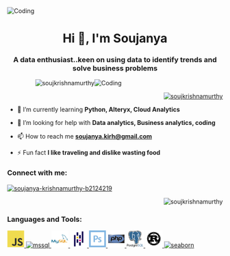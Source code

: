 <img align="center" alt="Coding" width="1000" src="https://encrypted-tbn0.gstatic.com/images?q=tbn:ANd9GcSjzCOcNFhj0YgPTt1f7je02az7mjQrLbVXlD3Au_pGYIkqzpSvWUHEsBKU7SwBZcuiJtM&usqp=CAU">
<h1 align="center">Hi 👋, I'm Soujanya</h1>
<h3 align="center">A data enthusiast..keen on using data to identify trends and solve business problems</h3>
<img align="right" alt="Coding" width="300" src="https://digitalcreativemind.com/wp-content/uploads/2021/06/Analytics_amp_Data_Science.gif">
<p align="right"> <img src="https://komarev.com/ghpvc/?username=soujkrishnamurthy&label=Profile%20views&color=0e75b6&style=flat" alt="soujkrishnamurthy" /> </p>

<p align="right"> <a href="https://github.com/ryo-ma/github-profile-trophy"><img src="https://github-profile-trophy.vercel.app/?username=soujkrishnamurthy" alt="soujkrishnamurthy" /></a> </p>

- 🌱 I’m currently learning **Python, Alteryx, Cloud Analytics**

- 🤝 I’m looking for help with **Data analytics, Business analytics, coding**

- 📫 How to reach me **soujanya.kirh@gmail.com**

- ⚡ Fun fact **I like traveling and dislike wasting food**

<h3 align="left">Connect with me:</h3>
<p align="left">
<a href="https://linkedin.com/in/soujanya-krishnamurthy-b2124219" target="blank"><img align="center" src="https://raw.githubusercontent.com/rahuldkjain/github-profile-readme-generator/master/src/images/icons/Social/linked-in-alt.svg" alt="soujanya-krishnamurthy-b2124219" height="30" width="40" /></a>
</p>
<p>&nbsp;<img align="right" src="https://github-readme-stats.vercel.app/api?username=soujkrishnamurthy&show_icons=true&locale=en" alt="soujkrishnamurthy" /></p>
<h3 align="left">Languages and Tools:</h3>
<p align="left"> <a href="https://developer.mozilla.org/en-US/docs/Web/JavaScript" target="_blank" rel="noreferrer"> <img src="https://raw.githubusercontent.com/devicons/devicon/master/icons/javascript/javascript-original.svg" alt="javascript" width="40" height="40"/> </a> <a href="https://www.microsoft.com/en-us/sql-server" target="_blank" rel="noreferrer"> <img src="https://www.svgrepo.com/show/303229/microsoft-sql-server-logo.svg" alt="mssql" width="40" height="40"/> </a> <a href="https://www.mysql.com/" target="_blank" rel="noreferrer"> <img src="https://raw.githubusercontent.com/devicons/devicon/master/icons/mysql/mysql-original-wordmark.svg" alt="mysql" width="40" height="40"/> </a> <a href="https://pandas.pydata.org/" target="_blank" rel="noreferrer"> <img src="https://raw.githubusercontent.com/devicons/devicon/2ae2a900d2f041da66e950e4d48052658d850630/icons/pandas/pandas-original.svg" alt="pandas" width="40" height="40"/> </a> <a href="https://www.photoshop.com/en" target="_blank" rel="noreferrer"> <img src="https://raw.githubusercontent.com/devicons/devicon/master/icons/photoshop/photoshop-line.svg" alt="photoshop" width="40" height="40"/> </a> <a href="https://www.php.net" target="_blank" rel="noreferrer"> <img src="https://raw.githubusercontent.com/devicons/devicon/master/icons/php/php-original.svg" alt="php" width="40" height="40"/> </a> <a href="https://www.postgresql.org" target="_blank" rel="noreferrer"> <img src="https://raw.githubusercontent.com/devicons/devicon/master/icons/postgresql/postgresql-original-wordmark.svg" alt="postgresql" width="40" height="40"/> </a> <a href="https://www.rust-lang.org" target="_blank" rel="noreferrer"> <img src="https://raw.githubusercontent.com/devicons/devicon/master/icons/rust/rust-plain.svg" alt="rust" width="40" height="40"/> </a> <a href="https://seaborn.pydata.org/" target="_blank" rel="noreferrer"> <img src="https://seaborn.pydata.org/_images/logo-mark-lightbg.svg" alt="seaborn" width="40" height="40"/> </a> </p>



